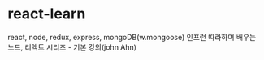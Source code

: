 # react-learn
react, node, redux, express, mongoDB(w.mongoose)
인프런 따라하며 배우는 노드, 리액트 시리즈 - 기본 강의(john Ahn)
